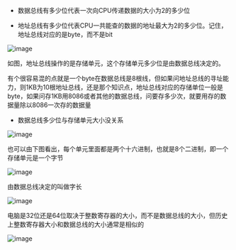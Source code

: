 * 数据总线有多少位代表一次向CPU传递数据的大小为2的多少位    

* 地址总线有多少位代表CPU一共能查的数据的地址最大为2的多少位。记住，地址总线对应的是byte，而不是bit    

![image](https://user-images.githubusercontent.com/74129445/152674231-6c6c1c15-8c53-4ffa-aaae-d459fb30f55d.png)   

如图，地址总线操作的是存储单元，这个存储单元多少位是由数据总线决定的。     


有个很容易混的点就是一个byte在数据总线是8根线，但如果问地址总线的寻址能力，则1KB为10根地址总线，还是那个知识点，地址总线对应的存储单位一般是byte，如果问存1KB用8086或者其他的数据总线，问要存多少次，就要用存的数据量除以8086一次存的数据量    



* 数据总线多少位与存储单元大小没关系   



![image](https://user-images.githubusercontent.com/74129445/152963802-d0668122-d54e-4b96-9b3c-3e364d61aec1.png)   


也可以由下图看出，每个单元里面都是两个十六进制，也就是8个二进制，即一个存储单元是一个字节   


![image](https://user-images.githubusercontent.com/74129445/153330900-ee6a19ed-9a00-45b8-b6ac-960bc9555ea0.png)   



由数据总线决定的叫做字长    

![image](https://user-images.githubusercontent.com/74129445/153709194-fc5d1f95-1331-4528-b780-4e01216430b7.png)  


电脑是32位还是64位取决于整数寄存器的大小，而不是数据总线的大小，但历史上整数寄存器大小和数据总线的大小通常是相似的   

![image](https://user-images.githubusercontent.com/74129445/153712816-77a362f7-e99f-411f-8fd9-9dc9fb455a4c.png)   
